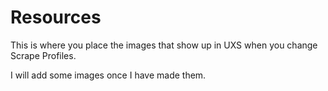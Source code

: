 # Resources

This is where you place the images that show up in UXS when you change Scrape Profiles.

I will add some images once I have made them.
